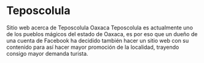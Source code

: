 # Teposcolula
Sitio web acerca de Teposcolula Oaxaca
Teposcolula es actualmente uno de los pueblos mágicos del estado de Oaxaca, es por eso que un dueño de una cuenta de Facebook ha decidido también hacer un sitio web con su contenido para así hacer mayor promoción de la localidad, trayendo consigo mayor demanda turista. 
